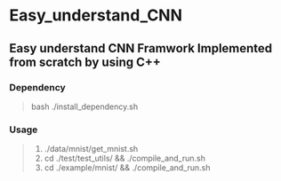 #   Easy_understand_CNN
##  Easy understand CNN Framwork Implemented from scratch by using C++

### Dependency
>  bash ./install_dependency.sh

### Usage
> 1.    ./data/mnist/get_mnist.sh
> 2.    cd ./test/test_utils/ && ./compile_and_run.sh
> 3.    cd ./example/mnist/ && ./compile_and_run.sh

